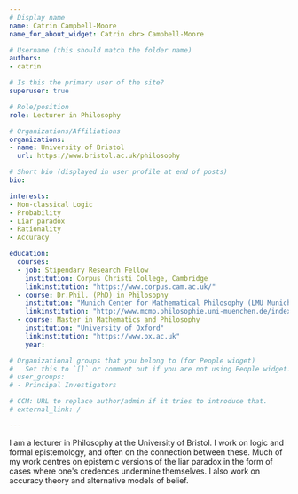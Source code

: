 ```yaml
---
# Display name
name: Catrin Campbell-Moore
name_for_about_widget: Catrin <br> Campbell-Moore

# Username (this should match the folder name)
authors:
- catrin

# Is this the primary user of the site?
superuser: true

# Role/position
role: Lecturer in Philosophy

# Organizations/Affiliations
organizations:
- name: University of Bristol
  url: https://www.bristol.ac.uk/philosophy

# Short bio (displayed in user profile at end of posts)
bio:

interests:
- Non-classical Logic
- Probability
- Liar paradox
- Rationality
- Accuracy

education:
  courses:
  - job: Stipendary Research Fellow
    institution: Corpus Christi College, Cambridge
    linkinstitution: "https://www.corpus.cam.ac.uk/"
  - course: Dr.Phil. (PhD) in Philosophy
    institution: "Munich Center for Mathematical Philosophy (LMU Munich)"
    linkinstitution: "http://www.mcmp.philosophie.uni-muenchen.de/index.html"
  - course: Master in Mathematics and Philosophy
    institution: "University of Oxford"
    linkinstitution: "https://www.ox.ac.uk"
    year:

# Organizational groups that you belong to (for People widget)
#   Set this to `[]` or comment out if you are not using People widget.
# user_groups:
# - Principal Investigators

# CCM: URL to replace author/admin if it tries to introduce that.
# external_link: /

---
```

I am a lecturer in Philosophy at the University of Bristol.
I work on logic and formal epistemology, and often on the connection between these.
Much of my work centres on epistemic versions of the liar paradox in the form of cases where one's credences undermine themselves. I also work on accuracy theory and alternative models of belief.
